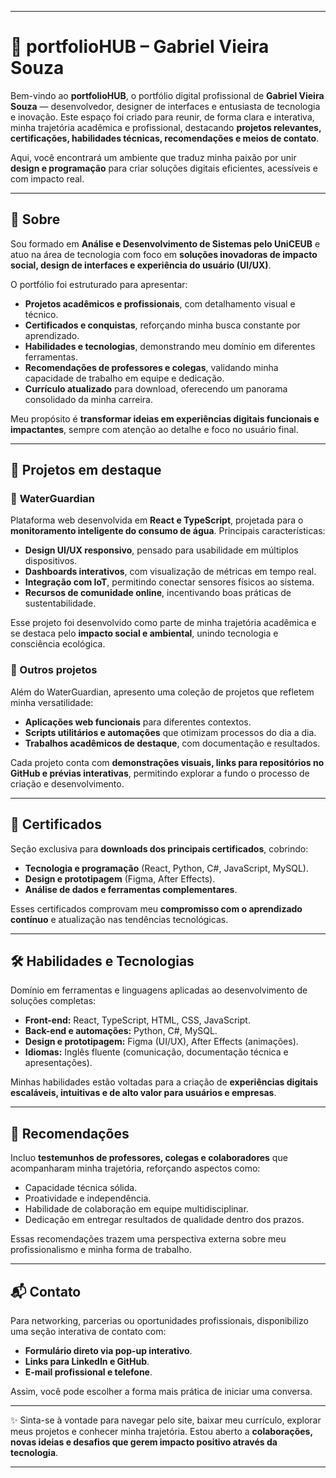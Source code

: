 
---

# 📌 portfolioHUB – Gabriel Vieira Souza

Bem-vindo ao **portfolioHUB**, o portfólio digital profissional de **Gabriel Vieira Souza** — desenvolvedor, designer de interfaces e entusiasta de tecnologia e inovação.
Este espaço foi criado para reunir, de forma clara e interativa, minha trajetória acadêmica e profissional, destacando **projetos relevantes, certificações, habilidades técnicas, recomendações e meios de contato**.

Aqui, você encontrará um ambiente que traduz minha paixão por unir **design e programação** para criar soluções digitais eficientes, acessíveis e com impacto real.

---

## 🔎 Sobre

Sou formado em **Análise e Desenvolvimento de Sistemas pelo UniCEUB** e atuo na área de tecnologia com foco em **soluções inovadoras de impacto social, design de interfaces e experiência do usuário (UI/UX)**.

O portfólio foi estruturado para apresentar:

* **Projetos acadêmicos e profissionais**, com detalhamento visual e técnico.
* **Certificados e conquistas**, reforçando minha busca constante por aprendizado.
* **Habilidades e tecnologias**, demonstrando meu domínio em diferentes ferramentas.
* **Recomendações de professores e colegas**, validando minha capacidade de trabalho em equipe e dedicação.
* **Currículo atualizado** para download, oferecendo um panorama consolidado da minha carreira.

Meu propósito é **transformar ideias em experiências digitais funcionais e impactantes**, sempre com atenção ao detalhe e foco no usuário final.

---

## 🚀 Projetos em destaque

### 🔹 **WaterGuardian**

Plataforma web desenvolvida em **React e TypeScript**, projetada para o **monitoramento inteligente do consumo de água**.
Principais características:

* **Design UI/UX responsivo**, pensado para usabilidade em múltiplos dispositivos.
* **Dashboards interativos**, com visualização de métricas em tempo real.
* **Integração com IoT**, permitindo conectar sensores físicos ao sistema.
* **Recursos de comunidade online**, incentivando boas práticas de sustentabilidade.

Esse projeto foi desenvolvido como parte de minha trajetória acadêmica e se destaca pelo **impacto social e ambiental**, unindo tecnologia e consciência ecológica.

### 🔹 Outros projetos

Além do WaterGuardian, apresento uma coleção de projetos que refletem minha versatilidade:

* **Aplicações web funcionais** para diferentes contextos.
* **Scripts utilitários e automações** que otimizam processos do dia a dia.
* **Trabalhos acadêmicos de destaque**, com documentação e resultados.

Cada projeto conta com **demonstrações visuais, links para repositórios no GitHub e prévias interativas**, permitindo explorar a fundo o processo de criação e desenvolvimento.

---

## 📜 Certificados

Seção exclusiva para **downloads dos principais certificados**, cobrindo:

* **Tecnologia e programação** (React, Python, C#, JavaScript, MySQL).
* **Design e prototipagem** (Figma, After Effects).
* **Análise de dados e ferramentas complementares**.

Esses certificados comprovam meu **compromisso com o aprendizado contínuo** e atualização nas tendências tecnológicas.

---

## 🛠️ Habilidades e Tecnologias

Domínio em ferramentas e linguagens aplicadas ao desenvolvimento de soluções completas:

* **Front-end:** React, TypeScript, HTML, CSS, JavaScript.
* **Back-end e automações:** Python, C#, MySQL.
* **Design e prototipagem:** Figma (UI/UX), After Effects (animações).
* **Idiomas:** Inglês fluente (comunicação, documentação técnica e apresentações).

Minhas habilidades estão voltadas para a criação de **experiências digitais escaláveis, intuitivas e de alto valor para usuários e empresas**.

---

## 🤝 Recomendações

Incluo **testemunhos de professores, colegas e colaboradores** que acompanharam minha trajetória, reforçando aspectos como:

* Capacidade técnica sólida.
* Proatividade e independência.
* Habilidade de colaboração em equipe multidisciplinar.
* Dedicação em entregar resultados de qualidade dentro dos prazos.

Essas recomendações trazem uma perspectiva externa sobre meu profissionalismo e minha forma de trabalho.

---

## 📬 Contato

Para networking, parcerias ou oportunidades profissionais, disponibilizo uma seção interativa de contato com:

* **Formulário direto via pop-up interativo**.
* **Links para LinkedIn e GitHub**.
* **E-mail profissional e telefone**.

Assim, você pode escolher a forma mais prática de iniciar uma conversa.

---

✨ Sinta-se à vontade para navegar pelo site, baixar meu currículo, explorar meus projetos e conhecer minha trajetória.
Estou aberto a **colaborações, novas ideias e desafios que gerem impacto positivo através da tecnologia**.

---


